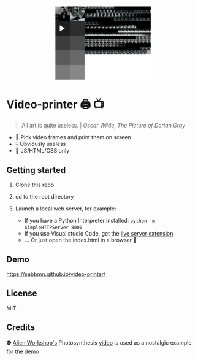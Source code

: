 <p align="center">
  <img src="images/video-printer.png" width="50%"/>
</p>


# Video-printer :printer: :tv:
> All art is quite useless. | *Oscar Wilde, The Picture of Dorian Gray*

- :page_facing_up: Pick video frames and print them on screen
- :skull: Obviously useless
- :star2: JS/HTML/CSS only

## Getting started
1. Clone this repo
2. cd to the root directory
3. Launch a local web server, for example:


    - If you have a Python Interpreter installed: ```python -m SimpleHTTPServer 8000```
    - If you use Visual studio Code, get the [live server extension](https://marketplace.visualstudio.com/items?itemName=ritwickdey.LiveServer)
    - ... Or just open the index.html in a browser :fox_face:

## Demo
https://sebbmn.github.io/video-printer/

## License
MIT

## Credits
:alien: [Alien Workshop's](https://en.wikipedia.org/wiki/Alien_Workshop) Photosynthesis [video](https://archive.org/details/photosynthesis_201911) is used as a nostalgic example for the demo
